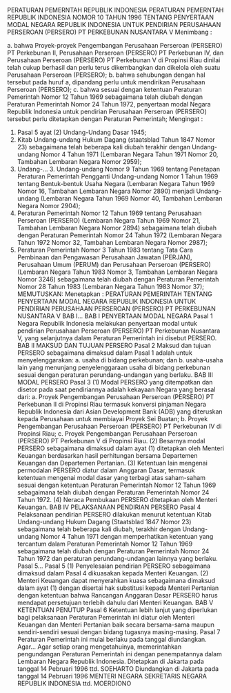  PERATURAN PEMERNTAH REPUBLIK INDONESIA PERATURAN PEMERNTAH REPUBLIK INDONESIA NOMOR 10 TAHUN 1996 TENTANG PENYERTAAN MODAL NEGARA REPUBLIK INDONESIA UNTUK PENDIRIAN PERUSAHAAN PERSEROAN (PERSERO) PT PERKEBUNAN NUSANTARA V
Menimbang :

a. bahwa Proyek-proyek Pengembangan Perusahaan Perseroan (PERSERO) PT Perkebunan II, Perusahaan Perseroan (PERSERO) PT Perkebunan IV, dan Perusahaan Perseroan (PERSERO) PT Perkebunan V di Propinsi Riau dinilai telah cukup berhasil dan perlu terus dikembangkan dan dikelola oleh suatu Perusahaan Perseroan (PERSERO);
b. bahwa sehubungan dengan hal tersebut pada huruf a, dipandang perlu untuk mendirikan Perusahaan Perseroan (PERSERO);
c. bahwa sesuai dengan ketentuan Peraturan Pemerintah Nomor 12 Tahun 1969 sebagaimana telah diubah dengan Peraturan Pemerintah Nomor 24 Tahun 1972, penyertaan modal Negara Republik Indonesia untuk pendirian Perusahaan Perseroan (PERSERO) tersebut perlu ditetapkan dengan Peraturan Pemerintah;
Mengingat :

1. Pasal 5 ayat (2) Undang-Undang Dasar 1945;
2. Kitab Undang-undang Hukum Dagang (staatsblad Tahun 1847 Nomor 23) sebagaimana telah beberapa kali diubah terakhir dengan Undang-undang Nomor 4 Tahun 1971 (Lembaran Negara Tahun 1971 Nomor 20, Tambahan Lembaran Negara Nomor 2959);
3. Undang-… 3. Undang-undang Nomor 9 Tahun 1969 tentang Penetapan Peraturan Pemerintah Pengganti Undang-undang Nomor 1 Tahun 1969 tentang Bentuk-bentuk Usaha Negara (Lembaran Negara Tahun 1969 Nomor 16, Tambahan Lembaran Negara Nomor 2890) menjadi Undang-undang (Lembaran Negara Tahun 1969 Nomor 40, Tambahan Lembaran Negara Nomor 2904);
4. Peraturan Pemerintah Nomor 12 Tahun 1969 tentang Perusahaan Perseroan (PERSERO) (Lembaran Negara Tahun 1969 Nomor 21, Tambahan Lembaran Negara Nomor 2894) sebagaimana telah diubah dengan Peraturan Pemerintah Nomor 24 Tahun 1972 (Lembaran Negara Tahun 1972 Nomor 32, Tambahan Lembaran Negara Nomor 2987);
5. Peraturan Pemerintah Nomor 3 Tahun 1983 tentang Tata Cara Pembinaan dan Pengawasan Perusahaan Jawatan (PERJAN), Perusahaan Umum (PERUM) dan Perusahaan Perseroan (PERSERO) (Lembaran Negara Tahun 1983 Nomor 3, Tambahan Lembaran Negara Nomor 3246) sebagaimana telah diubah dengan Peraturan Pemerintah Nomor 28 Tahun 1983 (Lembaran Negara Tahun 1983 Nomor 37);
MEMUTUSKAN:
 Menetapkan : PERATURAN PEMERINTAH TENTANG PENYERTAAN MODAL NEGARA REPUBLIK INDONESIA UNTUK PENDIRIAN PERUSAHAAN PERSEROAN (PERSERO) PT PERKEBUNAN NUSANTARA V BAB I…
BAB I PENYERTAAN MODAL NEGARA
Pasal 1
Negara Republik Indonesia melakukan penyertaan modal untuk pendirian Perusahaan Perseroan (PERSERO) PT Perkebunan Nusantara V, yang selanjutnya dalam Peraturan Pemerintah ini disebut PERSERO.
BAB II MAKSUD DAN TUJUAN PERSERO
Pasal 2
Maksud dan tujuan PERSERO sebagaimana dimaksud dalam Pasal 1 adalah untuk menyelenggarakan:
a. usaha di bidang perkebunan; dan
b. usaha-usaha lain yang menunjang penyelenggaraan usaha di bidang perkebunan sesuai dengan peraturan perundang-undangan yang berlaku.
BAB III MODAL PERSERO
Pasal 3
(1) Modal PERSERO yang ditempatkan dan disetor pada saat pendiriannya adalah kekayaan Negara yang berasal dari:
a. Proyek Pengembangan Perusahaan Perseroan (PERSERO) PT Perkebunan II di Propinsi Riau termasuk konversi pinjaman Negara Republik Indonesia dari Asian Development Bank (ADB) yang diteruskan kepada Perusahaan untuk membiayai Proyek Sei Buatan;
b. Proyek Pengembangan Perusahaan Perseroan (PERSERO) PT Perkebunan IV di Propinsi Riau;
c. Proyek Pengembangan Perusahaan Perseroan (PERSERO) PT Perkebunan V di Propinsi Riau.
(2) Besarnya modal PERSERO sebagaimana dimaksud dalam ayat (1) ditetapkan oleh Menteri Keuangan berdasarkan hasil perhitungan bersama Departemen Keuangan dan Departemen Pertanian.
(3) Ketentuan lain mengenai permodalan PERSERO diatur dalam Anggaran Dasar, termasuk ketentuan mengenai modal dasar yang terbagi atas saham-saham sesuai dengan ketentuan Peraturan Pemerintah Nomor 12 Tahun 1969 sebagaimana telah diubah dengan Peraturan Pemerintah Nomor 24 Tahun 1972.
(4) Neraca Pembukaan PERSERO ditetapkan oleh Menteri Keuangan.
BAB IV PELAKSANAAN PENDIRIAN PERSERO
Pasal 4
Pelaksanaan pendirian PERSERO dilakukan menurut ketentuan Kitab Undang-undang Hukum Dagang (Staatsblad 1847 Nomor 23) sebagaimana telah beberapa kali diubah, terakhir dengan Undang-undang Nomor 4 Tahun 1971 dengan memperhatikan ketentuan yang tercantum dalam Peraturan Pemerintah Nomor 12 Tahun 1969 sebagaimana telah diubah dengan Peraturan Pemerintah Nomor 24 Tahun 1972 dan peraturan perundang-undangan lainnya yang berlaku. Pasal 5…
Pasal 5
(1) Penyelesaian pendirian PERSERO sebagaimana dimaksud dalam Pasal 4 dikuasakan kepada Menteri Keuangan.
(2) Menteri Keuangan dapat menyerahkan kuasa sebagaimana dimaksud dalam ayat (1) dengan disertai hak substitusi kepada Menteri Pertanian dengan ketentuan bahwa Rancangan Anggaran Dasar PERSERO harus mendapat persetujuan terlebih dahulu dari Menteri Keuangan.
BAB V KETENTUAN PENUTUP
Pasal 6
Ketentuan lebih lanjut yang diperlukan bagi pelaksanaan Peraturan Pemerintah ini diatur oleh Menteri Keuangan dan Menteri Pertanian baik secara bersama-sama maupun sendiri-sendiri sesuai dengan bidang tugasnya masing-masing.
Pasal 7
Peraturan Pemerintah ini mulai berlaku pada tanggal diundangkan. Agar…
Agar setiap orang mengetahuinya, memerintahkan pengundangan Peraturan Pemerintah ini dengan penempatannya dalam Lembaran Negara Republik Indonesia. Ditetapkan di Jakarta pada tanggal 14 Pebruari 1996 ttd. SOEHARTO Diundangkan di Jakarta pada tanggal 14 Pebruari 1996 MENTERI NEGARA SEKRETARIS NEGARA REPUBLIK INDONESIA ttd. MOERDIONO